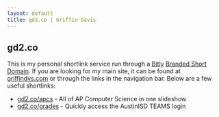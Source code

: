 ```yaml
---
layout: default
title: gd2.co | Griffin Davis
---
```


## gd2.co

This is my personal shortlink service run through a [Bitly](https://bitly.com) [Branded Short Domain](https://support.bitly.com/hc/en-us/articles/230558107-What-is-a-Branded-Short-Domain-bsd-and-how-do-I-get-one-). If you are looking for my main site, it can be found at [griffindvs.com](https://griffindvs.com) or through the links in the navigation bar. Below are a few useful shortlinks:

- [gd2.co/apcs](https://gd2.co/apcs) - All of AP Computer Science in one slideshow
- [gd2.co/grades](https://gd2.co/grades) - Quickly access the AustinISD TEAMS login
